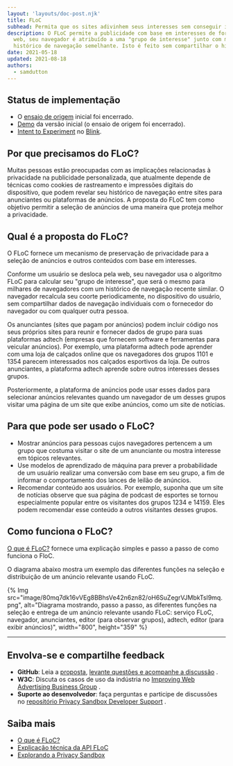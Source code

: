 ```yaml
---
layout: 'layouts/doc-post.njk'
title: FLoC
subhead: Permita que os sites adivinhem seus interesses sem conseguir identificá-lo.
description: O FLoC permite a publicidade com base em interesses de forma a preservar a privacidade. Conforme um usuário se desloca pela
  web, seu navegador é atribuído a uma "grupo de interesse" junto com milhares de outros que tenham um
  histórico de navegação semelhante. Isto é feito sem compartilhar o histórico de navegação individual com o fornecedor do navegador ou com qualquer outra pessoa.
date: 2021-05-18
updated: 2021-08-18
authors:
  - samdutton
---
```


## Status de implementação

- O [ensaio de origem](https://web.dev/origin-trials) inicial foi encerrado.
- [Demo](https://floc.glitch.me/) da versão inicial (o ensaio de origem foi encerrado).
- [Intent to Experiment](https://groups.google.com/a/chromium.org/g/blink-dev/c/MmijXrmwrJs) no [Blink](https://www.chromium.org/blink).

## Por que precisamos do FLoC?

Muitas pessoas estão preocupadas com as implicações relacionadas à privacidade na publicidade personalizada, que atualmente depende de técnicas como cookies de rastreamento e impressões digitais do dispositivo, que podem revelar seu histórico de navegação entre sites para anunciantes ou plataformas de anúncios. A proposta do FLoC tem como objetivo permitir a seleção de anúncios de uma maneira que proteja melhor a privacidade.

## Qual é a proposta do FLoC?

O FLoC fornece um mecanismo de preservação de privacidade para a seleção de anúncios e outros conteúdos com base em interesses.

Conforme um usuário se desloca pela web, seu navegador usa o algoritmo FLoC para calcular seu "grupo de interesse", que será o mesmo para milhares de navegadores com um histórico de navegação recente similar. O navegador recalcula seu coorte periodicamente, no dispositivo do usuário, sem compartilhar dados de navegação individuais com o fornecedor do navegador ou com qualquer outra pessoa.

Os anunciantes (sites que pagam por anúncios) podem incluir código nos seus próprios sites para reunir e fornecer dados de grupo para suas plataformas adtech (empresas que fornecem software e ferramentas para veicular anúncios). Por exemplo, uma plataforma adtech pode aprender com uma loja de calçados online que os navegadores dos grupos 1101 e 1354 parecem interessados nos calçados esportivos da loja. De outros anunciantes, a plataforma adtech aprende sobre outros interesses desses grupos.

Posteriormente, a plataforma de anúncios pode usar esses dados para selecionar anúncios relevantes quando um navegador de um desses grupos visitar uma página de um site que exibe anúncios, como um site de notícias.

## Para que pode ser usado o FLoC?

- Mostrar anúncios para pessoas cujos navegadores pertencem a um grupo que costuma visitar o site de um anunciante ou mostra interesse em tópicos relevantes.
- Use modelos de aprendizado de máquina para prever a probabilidade de um usuário realizar uma conversão com base em seu grupo, a fim de informar o comportamento dos lances de leilão de anúncios.
- Recomendar conteúdo aos usuários. Por exemplo, suponha que um site de notícias observe que sua página de podcast de esportes se tornou especialmente popular entre os visitantes dos grupos 1234 e 14159. Eles podem recomendar esse conteúdo a outros visitantes desses grupos.

## Como funciona o FLoC?

[O que é FLoC?](https://web.dev/articles/floc#how_does_floc_work) fornece uma explicação simples e passo a passo de como funciona o FloC.

O diagrama abaixo mostra um exemplo das diferentes funções na seleção e distribuição de um anúncio relevante usando FLoC.

{% Img src="image/80mq7dk16vVEg8BBhsVe42n6zn82/oH6SuZegrVJMbkTsl9mq.png", alt="Diagrama mostrando, passo a passo, as diferentes funções na seleção e entrega de um anúncio relevante usando FLoC: serviço FLoC, navegador, anunciantes, editor (para observar grupos), adtech, editor (para exibir anúncios)", width="800", height="359" %}

---

## Envolva-se e compartilhe feedback

- **GitHub**: Leia a [proposta](https://github.com/WICG/floc), [levante questões e acompanhe a discussão](https://github.com/WICG/floc/issues) .
- **W3C**: Discuta os casos de uso da indústria no [Improving Web Advertising Business Group](https://www.w3.org/community/web-adv/participants) .
- **Suporte ao desenvolvedor**: faça perguntas e participe de discussões no [repositório Privacy Sandbox Developer Support](https://github.com/GoogleChromeLabs/privacy-sandbox-dev-support) .

## Saiba mais

- [O que é FLoC?](https://www.web.dev)
- [Explicação técnica da API FLoC](https://github.com/WICG/floc)
- [Explorando a Privacy Sandbox](https://web.dev/digging-into-the-privacy-sandbox)
